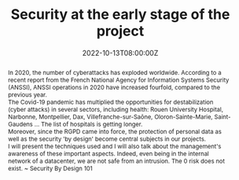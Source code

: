 ---
title: Security at the early stage of the project 

event: Volcamp 2022
event_url: https://www.volcamp.io/

location: Clermont-Ferrand (Hall 32)
address:
  street: 32 Rue du Clos Four
  city: Clermont-Ferrand
  region: Auvergne-Rhône-Alpes
  postcode: '63100'
  country: France

summary: Since the entry into force of the GDPR, the protection of personal data (PII) as well as security "by design" become central topics
abstract: "In 2020, the number of cyberattacks has exploded worldwide. According to a recent report from the French National Agency for Information Systems Security (ANSSI), ANSSI operations in 2020 have increased fourfold, compared to the previous year.


The Covid-19 pandemic has multiplied the opportunities for destabilization (cyber attacks) in several sectors, including health: Rouen University Hospital, Narbonne, Montpellier, Dax, Villefranche-sur-Saône, Oloron-Sainte-Marie, Saint-Gaudens ... The list of hospitals is getting longer.


Moreover, since the RGPD came into force, the protection of personal data as well as the security 'by design' become central subjects in our projects.


I will present the techniques used and I will also talk about the management's awareness of these important aspects.
Indeed, even being in the internal network of a datacenter, we are not safe from an intrusion. The 0 risk does not exist.
~ Security By Design 101"

date: "2022-10-13T08:00:00Z"
date_end: "2022-10-14T18:00:00Z"
all_day: false

publishDate: "2022-06-20T00:00:00Z"

authors: [David Aparicio]
tags: [Security]

featured: false

image:
  caption: 'Image credit: [**Twitter**](https://mobile.twitter.com/VolcampIO/status/1517105508787933185/photo/1)'
  focal_point: Right

links:
- icon: binoculars
  icon_pack: fas
  name: Description
  url: https://www.volcamp.io/talks/22d1t4s3
- icon: comments
  icon_pack: fas
  name: Feedback
  url: https://s.42l.fr/secvolcamp #https://openfeedback.io/TFLMZgjvWiu7YEqED1rO/2022-10-13/b7amWwjZhtVw59VzM854
url_code: ""
url_pdf: ""
url_slides: "talks/Volcamp2022_La_securite_des_la_conception.pdf"
url_video: "https://youtu.be/m12Sa2fB308"

slides: ""
projects: []
---